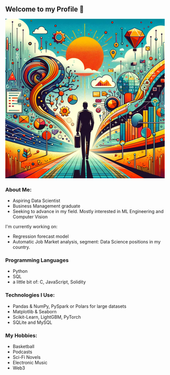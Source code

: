 ## Welcome to my Profile 👋

![Image](picture.webp)

### About Me:
* Aspiring Data Scientist
* Business Management graduate
* Seeking to advance in my field. Mostly interested in ML Engineering and Computer Vision

I'm currently working on:
* Regression forecast model
* Automatic Job Market analysis, segment: Data Science positions in my country.


### Programming Languages
- Python
- SQL
- a little bit of: C, JavaScript, Solidity

### Technologies I Use:
- Pandas & NumPy, PySpark or Polars for large datasets
- Matplotlib & Seaborn
- Scikit-Learn, LightGBM, PyTorch
- SQLite and MySQL

 
### My Hobbies:
- Basketball
- Podcasts
- Sci-Fi Novels
- Electronic Music
- Web3
